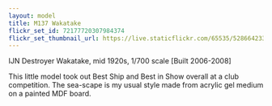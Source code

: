 ```yaml
---
layout: model
title: M137 Wakatake
flickr_set_id: 72177720307984374
flickr_set_thumbnail_url: https://live.staticflickr.com/65535/52866423396_d54726b6f3_m.jpg
---
```


IJN Destroyer Wakatake, mid 1920s, 1/700 scale  [Built 2006-2008]

This little model took out Best Ship and Best in Show overall at a club competition. The sea-scape is my usual style made from acrylic gel medium on a painted MDF board.


